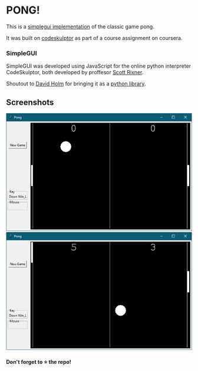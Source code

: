 # PONG!

This is a [simplegui implementation](http://www.codeskulptor.org/#user47_ceAPsRyNBj_1.py) of the classic game pong.

It was built on [codeskulptor](http://www.codeskulptor.org) as part of a course assignment on coursera.

### SimpleGUI

SimpleGUI was developed using JavaScript for the online python interpreter CodeSkulptor, both developed by proffesor [Scott Rixner](https://github.com/rixner).

Shoutout to [David Holm](https://github.com/dholm) for bringing it as a [python library](https://github.com/dholm/simpleguitk).

## Screenshots

<img src='https://raw.githubusercontent.com/abhishekUpmanyu/pong/master/screenshots/ss1.png'/>

<img src='https://raw.githubusercontent.com/abhishekUpmanyu/pong/master/screenshots/ss2.png'/>

#### Don't forget to :star: the repo!
